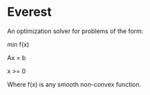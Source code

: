 # Everest
An optimization solver for problems of the form:

min f(x)

Ax = b

x >= 0

Where f(x) is any smooth non-convex function.



